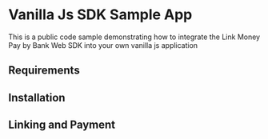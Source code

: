 # Vanilla Js SDK Sample App

This is a public code sample demonstrating how to integrate the Link Money Pay by Bank Web SDK into your own vanilla js application

## Requirements

## Installation

## Linking and Payment
